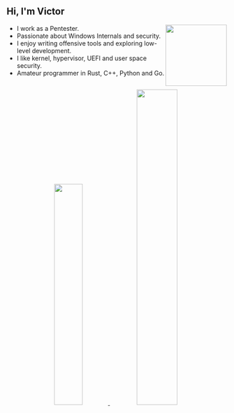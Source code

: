 ## Hi, I'm Victor

<img align="right" width="140" src="https://i.etsystatic.com/45893541/r/il/47b33c/6453954486/il_1080xN.6453954486_rfp9.jpg" />

- I work as a Pentester.
- Passionate about Windows Internals and security.
- I enjoy writing offensive tools and exploring low-level development.
- I like kernel, hypervisor, UEFI and user space security.
- Amateur programmer in Rust, C++, Python and Go.

##

<div align="center">
  <a href="https://github.com/joaoviictorti">
  <img width="36%" src="https://github-readme-stats.vercel.app/api/top-langs/?username=joaoviictorti&layout=compact&theme=tokyonight"/>
  <img width="43%" src="https://github-readme-stats.vercel.app/api?username=joaoviictorti&show_icons=true&theme=tokyonight"/>
</div>
